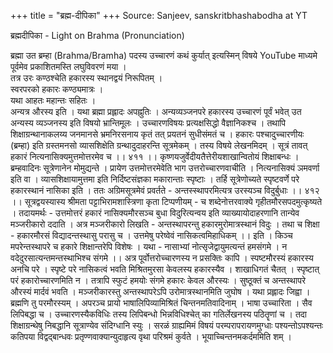 +++
title = "ब्रह्म-दीपिका"
+++
Source: Sanjeev,  sanskritbhashabodha at YT 

 ब्रह्मदीपिका - Light on Brahma (Pronunciation) 
 
ब्रह्मा उत ब्रम्हा (Brahma/Bramha) पदस्य उच्चारणं कथं कुर्यात् इत्यस्मिन् विषये YouTube माध्यमे पूर्वमेव प्रकाशितमस्ति लघुविवरणं मया ।  
तत्र उरः कण्ठश्चेति हकारस्य स्थानद्वयं निरूपितम् ।  
स्वरपरको हकारः कण्ठ्यमात्रः ।  
यथा आहतः महान्तः सहितः ।  
अन्यत्र औरस्य इति । यथा ब्रह्मा प्रह्लादः अपह्नुतिः । अन्यव्यञ्जनपरे हकारस्य उच्चारणं पूर्वं भवेत् उत अन्यस्य व्यञ्जनस्य इति विषयो भ्रान्तिमूलः । उच्चारणविषयः प्रत्यक्षसिद्धो वैज्ञानिकश्च । तथापि शिक्षाग्रन्थानाकलय्य जनमानसे भ्रमनिरसनाय कृतं तत् प्रयतनं सुधीसंमतं च । हकारः पश्चादुच्चारणीयः (ब्रम्हा) इति ग्रस्तमनसो व्यासशिक्षेति ग्रन्थादुदाहरन्ति सूत्रमेकम् । तस्य विषये लेखनमिदम् । सूत्रं तावत् हकारं नित्यनासिक्यमुत्तमोत्तरमेव च ।। ४११ ।। कृष्णयजुर्वेदीयतैत्तेरीयशाखान्वितोयं शिक्षाबन्धः । ब्रम्हवादिनः सूत्रेणानेन मोमुद्यन्ते । प्रायेण उत्तमोत्तरमेवेति भाग उत्तरोच्चारणवाचीति । नित्यनासिक्यं ञमवर्णा इति वा । व्यासशिक्षायामुत्तमा इति निर्दिष्टसंज्ञका मकारान्ताः स्पृष्टाः । तर्हि सूत्रेणोच्यते स्पृष्टवर्णे परे हकारस्थानं नासिका इति । ततः अग्रिमसूत्रमेवं प्रवर्तते - अन्तस्स्थापरमित्यत्र उरस्यञ्च विदुर्बुधाः ।। ४१२ ।। सूत्रद्वयस्यास्य श्रीमता पट्टाभिरामशास्त्रिणा कृता टिप्पणीयम् - च शब्देनोत्तरवाक्ये गृहीतमौरसपदमुत्कृष्यते । तदायमर्थः - उत्तमोत्तरं हकारं नासिक्यमौरसञ्च बुधा विदुरित्यन्वय इति व्याख्यायोदाहरणानि तान्येव मञ्जरीकारो ददाति । अत्र मञ्जरीकारो लिखति - अन्तस्थापरन्तु हकारमुरोमात्रस्थानं विदुः । तथा च शिक्षा - हकारमौरसं विद्यादन्तस्थासु परासु च । उत्तमेषु परेष्वेवं नासिकत्वमिहाधिकम् ।। इति । किञ्च मपरेन्तस्थापरे च हकारे शिक्षान्तरेपि विशेषः । यथा - नासाभ्यां नोत्सृजेद्वायुमत्यन्तं हमसंगमे । न वदेदुरसात्यन्तमन्तस्थाभिश्च संगमे ।। अत्र पूर्वोत्तरोच्चारणस्य न प्रसक्तिः कापि । स्पष्टमौरस्यं हकारस्य अनचि परे । स्पृष्टे परे नासिकत्वं भवति मिश्रितमुरसा केवलस्य हकारस्यैव । शाखाधिगतं चैतत् । स्पृष्टात् परं हकारोच्चारणमिति न । तत्रापि स्फुटं हमयोः संगमे हकारः केवल औरस्यः । सुष्ठूक्तं च अन्तस्थापरे औरस्यं मार्दवं भवति । मञ्जरीकारस्तु अन्तस्थापरेऽपि उरोमात्रस्थानमिति जुघोष । यथा प्रह्लादः जिह्वा । ब्रह्मणि तु परमौरस्यम् । अपरञ्च प्रायो भाषालिपिव्यामिश्रितं चिन्तनमतिवादिनाम् । भाषा उच्चारिता । सैव लिपिबद्धा च । उच्चारणस्यैकविधिः तस्य लिपिबन्धो भिन्नविधिश्चेत् का गतिर्लेखनस्य पठितॄणां च । तदा शिक्षाग्रन्थेषु निबद्धानि सूत्राण्येव संदिग्धानि स्युः । सरळं ग्राह्यमिमं विषयं परम्परापरायणमुग्धाः पश्यन्तोऽपश्यन्तः कतिपया विद्वद्बान्धवः प्रतृण्णवाक्यान्युदाहृत्य वृथा परिश्रमं कुर्वते । भूयाच्चिन्तनमकर्दममिति शम् ।